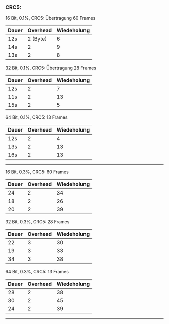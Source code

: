 

### CRC5:
16 Bit, 0.1%, CRC5:
Übertragung 60 Frames

| Dauer | Overhead | Wiedeholung |
| ----- | -------- | ----------- |
| 12s   | 2 (Byte) | 6           |
| 14s   | 2        | 9           |
| 13s   | 2        | 8           |

32 Bit, 0.1%, CRC5:
Übertragung 28 Frames

| Dauer | Overhead | Wiedeholung |
| ----- | -------- | ----------- |
| 12s   | 2        | 7           |
| 11s   | 2        | 13          |
| 15s   | 2        | 5           |

64 Bit, 0.1%, CRC5:
13 Frames

| Dauer | Overhead | Wiedeholung |
| ----- | -------- | ----------- |
| 12s   | 2        | 4           |
| 13s   | 2        | 13          |
| 16s   | 2        | 13          |

---

16 Bit, 0.3%, CRC5:
60 Frames

| Dauer | Overhead | Wiedeholung |
| ----- | -------- | ----------- |
| 24    | 2        | 34          |
| 18    | 2        | 26          |
| 20    | 2        | 39          |
32 Bit, 0.3%, CRC5:
28 Frames

| Dauer | Overhead | Wiedeholung |
| ----- | -------- | ----------- |
| 22    | 3        | 30          |
| 19    | 3        | 33          |
| 34    | 3        | 38          |

64 Bit, 0.3%, CRC5:
13 Frames

| Dauer | Overhead | Wiedeholung |
| ----- | -------- | ----------- |
| 28    | 2        | 38          |
| 30    | 2        | 45          |
| 24    | 2        | 39          |

---
